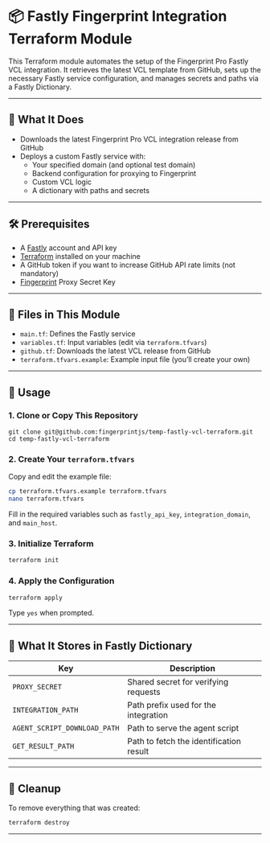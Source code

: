 # 📦 Fastly Fingerprint Integration Terraform Module

This Terraform module automates the setup of the Fingerprint Pro Fastly VCL integration. It retrieves the latest VCL template from GitHub, sets up the necessary Fastly service configuration, and manages secrets and paths via a Fastly Dictionary.

---

## 🚀 What It Does

- Downloads the latest Fingerprint Pro VCL integration release from GitHub
- Deploys a custom Fastly service with:
    - Your specified domain (and optional test domain)
    - Backend configuration for proxying to Fingerprint
    - Custom VCL logic
    - A dictionary with paths and secrets

---

## 🛠️ Prerequisites

- A [Fastly](https://fastly.com/) account and API key
- [Terraform](https://terraform.io/) installed on your machine
- A GitHub token if you want to increase GitHub API rate limits (not mandatory)
- [Fingerprint](https://dashboard.fingerprint.com) Proxy Secret Key 

---

## 📁 Files in This Module

- `main.tf`: Defines the Fastly service
- `variables.tf`: Input variables (edit via `terraform.tfvars`)
- `github.tf`: Downloads the latest VCL release from GitHub
- `terraform.tfvars.example`: Example input file (you’ll create your own)

---

## 🧾 Usage

### 1. Clone or Copy This Repository

```
git clone git@github.com:fingerprintjs/temp-fastly-vcl-terraform.git
cd temp-fastly-vcl-terraform
```

### 2. Create Your `terraform.tfvars`

Copy and edit the example file:

```bash
cp terraform.tfvars.example terraform.tfvars
nano terraform.tfvars
```

Fill in the required variables such as `fastly_api_key`, `integration_domain`, and `main_host`.

### 3. Initialize Terraform

```bash
terraform init
```

### 4. Apply the Configuration

```bash
terraform apply
```

Type `yes` when prompted.

---

## 🔐 What It Stores in Fastly Dictionary

| Key                          | Description                            |
|------------------------------|----------------------------------------|
| `PROXY_SECRET`               | Shared secret for verifying requests   |
| `INTEGRATION_PATH`           | Path prefix used for the integration   |
| `AGENT_SCRIPT_DOWNLOAD_PATH` | Path to serve the agent script     |
| `GET_RESULT_PATH`            | Path to fetch the identification result|

---

## 🧽 Cleanup

To remove everything that was created:

```bash
terraform destroy
```

---
